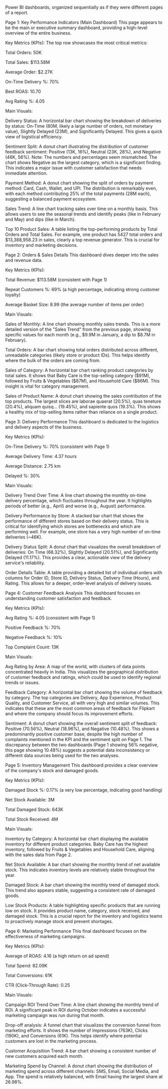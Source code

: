 Power BI dashboards, organized sequentially as if they were different pages of a report.

Page 1: Key Performance Indicators (Main Dashboard)
This page appears to be the main or executive summary dashboard, providing a high-level overview of the entire business.

Key Metrics (KPIs): The top row showcases the most critical metrics:

Total Orders: 50K

Total Sales: $113.58M

Average Order: $2.27K

On-Time Delivery %: 70%

Best ROAS: 10.70

Avg Rating %: 4.05

Main Visuals:

Delivery Status: A horizontal bar chart showing the breakdown of deliveries by status: On-Time (80M, likely a large number of orders, not monetary value), Slightly Delayed (23M), and Significantly Delayed. This gives a quick view of logistical efficiency.

Sentiment Split: A donut chart illustrating the distribution of customer feedback sentiment: Positive (13K, 16%), Neutral (23K, 28%), and Negative (46K, 56%). Note: The numbers and percentages seem mismatched. The chart shows Negative as the largest category, which is a significant finding. This indicates a major issue with customer satisfaction that needs immediate attention.

Payment Method: A donut chart showing the split of orders by payment method: Card, Cash, Wallet, and UPI. The distribution is remarkably even, with each method contributing 25% of the total payments (28M each), suggesting a balanced payment ecosystem.

Sales Trend: A line chart tracking sales over time on a monthly basis. This allows users to see the seasonal trends and identify peaks (like in February and May) and dips (like in March).

Top 10 Product Sales: A table listing the top-performing products by Total Orders and Total Sales. For example, one product has 5427 total orders and $13,388,958.23 in sales, clearly a top revenue generator. This is crucial for inventory and marketing decisions.

Page 2: Orders & Sales Details
This dashboard dives deeper into the sales and revenue data.

Key Metrics (KPIs):

Total Revenue: $113.58M (consistent with Page 1)

Repeat Customers %: 69% (a high percentage, indicating strong customer loyalty)

Average Basket Size: 8.99 (the average number of items per order)

Main Visuals:

Sales of Monthly: A line chart showing monthly sales trends. This is a more detailed version of the "Sales Trend" from the previous page, showing specific values for each month (e.g., $9.9M in January, a dip to $8.7M in February).

Total Orders: A bar chart showing total orders distributed across different, unreadable categories (likely store or product IDs). This helps identify where the bulk of the orders are coming from.

Sales of Category: A horizontal bar chart ranking product categories by total sales. It shows that Baby Care is the top-selling category ($91M), followed by Fruits & Vegetables ($87M), and Household Care ($86M). This insight is vital for category management.

Sales of Product Name: A donut chart showing the sales contribution of the top products. The largest slices are laborae quaerat (20.5%), quas teneture (20.4%), aliquam quisq... (19.45%), and sapiente quos (19.3%). This shows a healthy mix of top-selling items rather than reliance on a single product.

Page 3: Delivery Performance
This dashboard is dedicated to the logistics and delivery aspects of the business.

Key Metrics (KPIs):

On-Time Delivery %: 70% (consistent with Page 1)

Average Delivery Time: 4.37 hours

Average Distance: 2.75 km

Delayed %: 30%

Main Visuals:

Delivery Trend Over Time: A line chart showing the monthly on-time delivery percentage, which fluctuates throughout the year. It highlights periods of better (e.g., April) and worse (e.g., August) performance.

Delivery Performance by Store: A stacked bar chart that shows the performance of different stores based on their delivery status. This is critical for identifying which stores are bottlenecks and which are performing well. For example, one store has a very high number of on-time deliveries (~46K).

Delivery Status Split: A donut chart that visualizes the overall breakdown of deliveries: On Time (68.32%), Slightly Delayed (20.51%), and Significantly Delayed (11.17%). This provides a clear, actionable view of the delivery service's reliability.

Order Details Table: A table providing a detailed list of individual orders with columns for Order ID, Store ID, Delivery Status, Delivery Time (Hours), and Rating. This allows for a deeper, order-level analysis of delivery issues.

Page 4: Customer Feedback Analysis
This dashboard focuses on understanding customer satisfaction and feedback.

Key Metrics (KPIs):

Avg Rating %: 4.05 (consistent with Page 1)

Positive Feedback %: 70%

Negative Feedback %: 10%

Top Complaint Count: 13K

Main Visuals:

Avg Rating by Area: A map of the world, with clusters of data points concentrated heavily in India. This visualizes the geographical distribution of customer feedback and ratings, which could be used to identify regional trends or issues.

Feedback Category: A horizontal bar chart showing the volume of feedback by category. The top categories are Delivery, App Experience, Product Quality, and Customer Service, all with very high and similar volumes. This indicates that these are the most common areas of feedback for Flipkart and where the company should focus its improvement efforts.

Sentiment: A donut chart showing the overall sentiment split of feedback: Positive (70.56%), Neutral (18.96%), and Negative (10.48%). This shows a predominantly positive customer base, despite the high number of complaints mentioned in the KPI and the sentiment split on Page 1. The discrepancy between the two dashboards (Page 1 showing 56% negative, this page showing 10.48%) suggests a potential data inconsistency or different data sources being used for the two analyses.

Page 5: Inventory Management
This dashboard provides a clear overview of the company's stock and damaged goods.

Key Metrics (KPIs):

Damaged Stock %: 0.17% (a very low percentage, indicating good handling)

Net Stock Available: 3M

Total Damaged Stock: 643K

Total Stock Received: 4M

Main Visuals:

Inventory by Category: A horizontal bar chart displaying the available inventory for different product categories. Baby Care has the highest inventory, followed by Fruits & Vegetables and Household Care, aligning with the sales data from Page 2.

Net Stock Available: A bar chart showing the monthly trend of net available stock. This indicates inventory levels are relatively stable throughout the year.

Damaged Stock: A bar chart showing the monthly trend of damaged stock. This trend also appears stable, suggesting a consistent rate of damaged goods.

Low Stock Products: A table highlighting specific products that are running low on stock. It provides product name, category, stock received, and damaged stock. This is a crucial report for the inventory and logistics teams to proactively manage stock and prevent shortages.

Page 6: Marketing Performance
This final dashboard focuses on the effectiveness of marketing campaigns.

Key Metrics (KPIs):

Average of ROAS: 4.16 (a high return on ad spend)

Total Spend: 82.09K

Total Conversions: 61K

CTR (Click-Through Rate): 0.25

Main Visuals:

Campaign ROI Trend Over Time: A line chart showing the monthly trend of ROI. A significant peak in ROI during October indicates a successful marketing campaign was run during that month.

Drop-off analysis: A funnel chart that visualizes the conversion funnel from marketing efforts. It shows the number of Impressions (763K), Clicks (190K), and Conversions (61K). This helps identify where potential customers are lost in the marketing process.

Customer Acquisition Trend: A bar chart showing a consistent number of new customers acquired each month.

Marketing Spend by Channel: A donut chart showing the distribution of marketing spend across different channels: SMS, Email, Social Media, and App. The spend is relatively balanced, with Email having the largest share at 26.98%.
